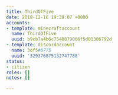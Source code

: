 ```yaml
---
title: ThirdOfFive
date: 2018-12-16 19:39:07 +0000
accounts:
- template: minecraftaccount
  name: ThirdOfFive
  uuid: b9cb7a4b6c7548879066f5d01306792d
- template: discordaccount
  name: 3of5#0775
  uuid: '329376875132747788'
status:
- citizen
roles: []
notes: []

---
```

